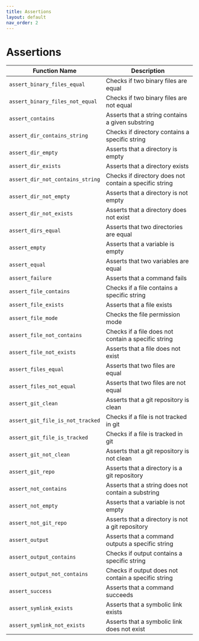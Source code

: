 ```yaml
---
title: Assertions
layout: default
nav_order: 2
---
```


# Assertions

| Function Name                    | Description                                           |
| -------------------------------- | ----------------------------------------------------- |
| `assert_binary_files_equal`      | Checks if two binary files are equal                  |
| `assert_binary_files_not_equal`  | Checks if two binary files are not equal              |
| `assert_contains`                | Asserts that a string contains a given substring      |
| `assert_dir_contains_string`     | Checks if directory contains a specific string        |
| `assert_dir_empty`               | Asserts that a directory is empty                     |
| `assert_dir_exists`              | Asserts that a directory exists                       |
| `assert_dir_not_contains_string` | Checks if directory does not contain a specific string|
| `assert_dir_not_empty`           | Asserts that a directory is not empty                 |
| `assert_dir_not_exists`          | Asserts that a directory does not exist               |
| `assert_dirs_equal`              | Asserts that two directories are equal                |
| `assert_empty`                   | Asserts that a variable is empty                      |
| `assert_equal`                   | Asserts that two variables are equal                  |
| `assert_failure`                 | Asserts that a command fails                          |
| `assert_file_contains`           | Checks if a file contains a specific string           |
| `assert_file_exists`             | Asserts that a file exists                            |
| `assert_file_mode`               | Checks the file permission mode                       |
| `assert_file_not_contains`       | Checks if a file does not contain a specific string   |
| `assert_file_not_exists`         | Asserts that a file does not exist                    |
| `assert_files_equal`             | Asserts that two files are equal                      |
| `assert_files_not_equal`         | Asserts that two files are not equal                  |
| `assert_git_clean`               | Asserts that a git repository is clean                |
| `assert_git_file_is_not_tracked` | Checks if a file is not tracked in git                |
| `assert_git_file_is_tracked`     | Checks if a file is tracked in git                    |
| `assert_git_not_clean`           | Asserts that a git repository is not clean            |
| `assert_git_repo`                | Asserts that a directory is a git repository          |
| `assert_not_contains`            | Asserts that a string does not contain a substring    |
| `assert_not_empty`               | Asserts that a variable is not empty                  |
| `assert_not_git_repo`            | Asserts that a directory is not a git repository      |
| `assert_output`                  | Asserts that a command outputs a specific string      |
| `assert_output_contains`         | Checks if output contains a specific string           |
| `assert_output_not_contains`     | Checks if output does not contain a specific string   |
| `assert_success`                 | Asserts that a command succeeds                       |
| `assert_symlink_exists`          | Asserts that a symbolic link exists                   |
| `assert_symlink_not_exists`      | Asserts that a symbolic link does not exist           |
